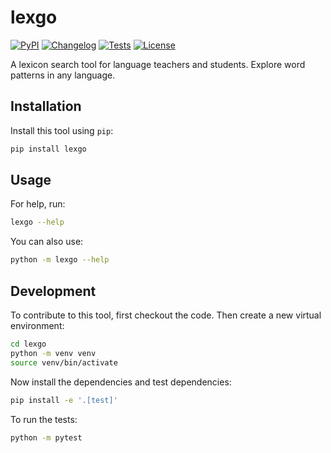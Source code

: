 # lexgo

[![PyPI](https://img.shields.io/pypi/v/lexgo.svg)](https://pypi.org/project/lexgo/)
[![Changelog](https://img.shields.io/github/v/release/joshkil/lexgo?include_prereleases&label=changelog)](https://github.com/joshkil/lexgo/releases)
[![Tests](https://github.com/joshkil/lexgo/actions/workflows/test.yml/badge.svg)](https://github.com/joshkil/lexgo/actions/workflows/test.yml)
[![License](https://img.shields.io/badge/license-Apache%202.0-blue.svg)](https://github.com/joshkil/lexgo/blob/master/LICENSE)

A lexicon search tool for language teachers and students. Explore word patterns in any language. 

## Installation

Install this tool using `pip`:
```bash
pip install lexgo
```
## Usage

For help, run:
```bash
lexgo --help
```
You can also use:
```bash
python -m lexgo --help
```
## Development

To contribute to this tool, first checkout the code. Then create a new virtual environment:
```bash
cd lexgo
python -m venv venv
source venv/bin/activate
```
Now install the dependencies and test dependencies:
```bash
pip install -e '.[test]'
```
To run the tests:
```bash
python -m pytest
```
